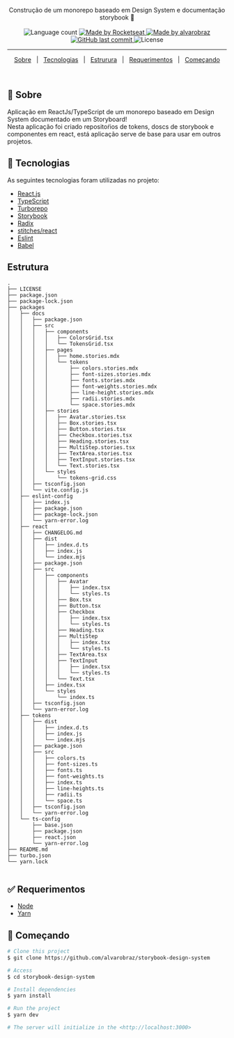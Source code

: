 
<p align="center">
  Construção de um monorepo baseado em Design System e documentação storybook 🚀
  <br>
  <br>

  <img alt="Language count" src="https://img.shields.io/github/repo-size/alvarobraz/storybook-design-system"/>

  <a href="https://rocketseat.com.br">
    <img alt="Made by Rocketseat" src="https://img.shields.io/badge/made%20by-Rocketseat-%237519C1">
  </a>

  <a href="https://www.linkedin.com/in/alvarobraz/">
    <img alt="Made by alvarobraz" src="https://img.shields.io/badge/made%20by-alvarobraz-%237519C1">
  </a>

  <a href="https://github.com/alvarobraz/storybook-design-system/commits/main">
    <img alt="GitHub last commit" src="https://img.shields.io/github/last-commit/alvarobraz/storybook-design-system">
  </a>

  <img alt="License" src="https://img.shields.io/github/license/alvarobraz/storybook-design-system">
</p>

---

<p align="center">
  <a href="#dart-sobre">Sobre</a> &#xa0; | &#xa0; 
  <a href="#rocket-tecnologias">Tecnologias</a> &#xa0; | &#xa0;
  <a href="#estrutura">Estrurura</a> &#xa0; | &#xa0;
  <a href="#white_check_mark-requerimentos">Requerimentos</a> &#xa0; | &#xa0;
  <a href="#checkered_flag-começando">Começando</a>
</p>

<br>

## :dart: Sobre ##

Aplicação em ReactJs/TypeScript de um monorepo baseado em Design System documentado em um Storyboard!<br/>Nesta aplicação foi criado repositoŕios de tokens,  doscs de storybook e componentes em react, está aplicação serve de base para usar em outros projetos.


## :rocket: Tecnologias ##

As seguintes tecnologias foram utilizadas no projeto:

- [React.js](https://pt-br.legacy.reactjs.org/)
- [TypeScript](https://www.typescriptlang.org/)
- [Turborepo](https://www.npmjs.com/package/turbo)
- [Storybook](https://storybook.js.org/)
- [Radix](https://www.radix-ui.com/)
- [stitches/react](https://www.npmjs.com/package/@stitches/react)
- [Eslint](https://eslint.org/)
- [Babel](https://babeljs.io/)


## Estrutura ##
```
.
├── LICENSE
├── package.json
├── package-lock.json
├── packages
│   ├── docs
│   │   ├── package.json
│   │   ├── src
│   │   │   ├── components
│   │   │   │   ├── ColorsGrid.tsx
│   │   │   │   └── TokensGrid.tsx
│   │   │   ├── pages
│   │   │   │   ├── home.stories.mdx
│   │   │   │   └── tokens
│   │   │   │       ├── colors.stories.mdx
│   │   │   │       ├── font-sizes.stories.mdx
│   │   │   │       ├── fonts.stories.mdx
│   │   │   │       ├── font-weights.stories.mdx
│   │   │   │       ├── line-height.stories.mdx
│   │   │   │       ├── radii.stories.mdx
│   │   │   │       └── space.stories.mdx
│   │   │   ├── stories
│   │   │   │   ├── Avatar.stories.tsx
│   │   │   │   ├── Box.stories.tsx
│   │   │   │   ├── Button.stories.tsx
│   │   │   │   ├── Checkbox.stories.tsx
│   │   │   │   ├── Heading.stories.tsx
│   │   │   │   ├── MultiStep.stories.tsx
│   │   │   │   ├── TextArea.stories.tsx
│   │   │   │   ├── TextInput.stories.tsx
│   │   │   │   └── Text.stories.tsx
│   │   │   └── styles
│   │   │       └── tokens-grid.css
│   │   ├── tsconfig.json
│   │   └── vite.config.js
│   ├── eslint-config
│   │   ├── index.js
│   │   ├── package.json
│   │   ├── package-lock.json
│   │   └── yarn-error.log
│   ├── react
│   │   ├── CHANGELOG.md
│   │   ├── dist
│   │   │   ├── index.d.ts
│   │   │   ├── index.js
│   │   │   └── index.mjs
│   │   ├── package.json
│   │   ├── src
│   │   │   ├── components
│   │   │   │   ├── Avatar
│   │   │   │   │   ├── index.tsx
│   │   │   │   │   └── styles.ts
│   │   │   │   ├── Box.tsx
│   │   │   │   ├── Button.tsx
│   │   │   │   ├── Checkbox
│   │   │   │   │   ├── index.tsx
│   │   │   │   │   └── styles.ts
│   │   │   │   ├── Heading.tsx
│   │   │   │   ├── MultiStep
│   │   │   │   │   ├── index.tsx
│   │   │   │   │   └── styles.ts
│   │   │   │   ├── TextArea.tsx
│   │   │   │   ├── TextInput
│   │   │   │   │   ├── index.tsx
│   │   │   │   │   └── styles.ts
│   │   │   │   └── Text.tsx
│   │   │   ├── index.tsx
│   │   │   └── styles
│   │   │       └── index.ts
│   │   ├── tsconfig.json
│   │   └── yarn-error.log
│   ├── tokens
│   │   ├── dist
│   │   │   ├── index.d.ts
│   │   │   ├── index.js
│   │   │   └── index.mjs
│   │   ├── package.json
│   │   ├── src
│   │   │   ├── colors.ts
│   │   │   ├── font-sizes.ts
│   │   │   ├── fonts.ts
│   │   │   ├── font-weights.ts
│   │   │   ├── index.ts
│   │   │   ├── line-heights.ts
│   │   │   ├── radii.ts
│   │   │   └── space.ts
│   │   ├── tsconfig.json
│   │   └── yarn-error.log
│   └── ts-config
│       ├── base.json
│       ├── package.json
│       ├── react.json
│       └── yarn-error.log
├── README.md
├── turbo.json
└── yarn.lock


```

## :white_check_mark: Requerimentos ##

- [Node](https://nodejs.org/en/)
- [Yarn](https://yarnpkg.com/lang/en/)

## :checkered_flag: Começando ##

```bash
# Clone this project
$ git clone https://github.com/alvarobraz/storybook-design-system

# Access
$ cd storybook-design-system

# Install dependencies
$ yarn install

# Run the project
$ yarn dev

# The server will initialize in the <http://localhost:3000>
```
